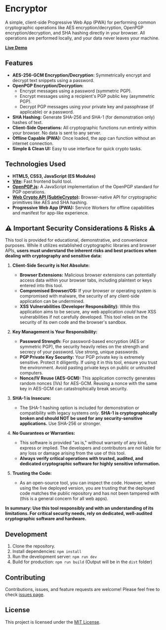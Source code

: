 # Encryptor

A simple, client-side Progressive Web App (PWA) for performing common cryptographic operations like AES encryption/decryption, OpenPGP encryption/decryption, and SHA hashing directly in your browser. All operations are performed locally, and your data never leaves your machine.

**[Live Demo](https://ruvasqm.github.io/encryptor/)**

## Features

*   **AES-256-GCM Encryption/Decryption:** Symmetrically encrypt and decrypt text snippets using a password.
*   **OpenPGP Encryption/Decryption:**
    *   Encrypt messages using a password (symmetric PGP).
    *   Encrypt messages using a recipient's PGP public key (asymmetric PGP).
    *   Decrypt PGP messages using your private key and passphrase (if applicable) or a password.
*   **SHA Hashing:** Generate SHA-256 and SHA-1 (for demonstration only) hashes of text.
*   **Client-Side Operations:** All cryptographic functions run entirely within your browser. No data is sent to any server.
*   **Offline Capable (PWA):** Once loaded, the app can function without an internet connection.
*   **Simple & Clean UI:** Easy to use interface for quick crypto tasks.

## Technologies Used

*   **HTML5, CSS3, JavaScript (ES Modules)**
*   **[Vite](https://vitejs.dev/):** Fast frontend build tool.
*   **[OpenPGP.js](https://openpgpjs.org/):** A JavaScript implementation of the OpenPGP standard for PGP operations.
*   **[Web Crypto API (SubtleCrypto)](https://developer.mozilla.org/en-US/docs/Web/API/Web_Crypto_API/SubtleCrypto):** Browser-native API for cryptographic primitives like AES and SHA hashing.
*   **Progressive Web App (PWA):** Service Workers for offline capabilities and manifest for app-like experience.

## ⚠️ Important Security Considerations & Risks ⚠️

This tool is provided for educational, demonstrative, and convenience purposes. While it utilizes established cryptographic libraries and browser APIs, **users must understand the inherent risks and best practices when dealing with cryptography and sensitive data:**

1.  **Client-Side Security is Not Absolute:**
    *   **Browser Extensions:** Malicious browser extensions can potentially access data within your browser tabs, including plaintext or keys entered into this tool.
    *   **Compromised Browser/OS:** If your browser or operating system is compromised with malware, the security of any client-side application can be undermined.
    *   **XSS Vulnerabilities (Developer Responsibility):** While this application aims to be secure, any web application *could* have XSS vulnerabilities if not carefully developed. This tool relies on the security of its own code and the browser's sandbox.

2.  **Key Management is Your Responsibility:**
    *   **Password Strength:** For password-based encryption (AES or symmetric PGP), the security heavily relies on the strength and secrecy of your password. Use strong, unique passwords.
    *   **PGP Private Key Security:** Your PGP private key is extremely sensitive. Protect it diligently. If using it in this tool, ensure you trust the environment. Avoid pasting private keys on public or untrusted computers.
    *   **Nonce/IV Reuse (AES-GCM):** This application correctly generates random nonces (IVs) for AES-GCM. Reusing a nonce with the same key in AES-GCM can catastrophically break security.

3.  **SHA-1 is Insecure:**
    *   The SHA-1 hashing option is included for demonstration or compatibility with legacy systems *only*. **SHA-1 is cryptographically broken and should NOT be used for any security-sensitive applications.** Use SHA-256 or stronger.

4.  **No Guarantees or Warranties:**
    *   This software is provided "as is," without warranty of any kind, express or implied. The developers and contributors are not liable for any loss or damage arising from the use of this tool.
    *   **Always verify critical operations with trusted, audited, and dedicated cryptographic software for highly sensitive information.**

5.  **Trusting the Code:**
    *   As an open-source tool, you can inspect the code. However, when using the live deployed version, you are trusting that the deployed code matches the public repository and has not been tampered with (this is a general concern for all web apps).

**In summary: Use this tool responsibly and with an understanding of its limitations. For critical security needs, rely on dedicated, well-audited cryptographic software and hardware.**

## Development

1.  Clone the repository.
2.  Install dependencies: `npm install`
3.  Run the development server: `npm run dev`
4.  Build for production: `npm run build` (Output will be in the `dist` folder)

## Contributing

Contributions, issues, and feature requests are welcome! Please feel free to check [issues page](https://github.com/ruvasqm/encryptor/issues).

## License

This project is licensed under the [MIT License](LICENSE.md).
